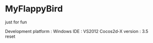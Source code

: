# MyFlappyBird
just for fun

Development platform : Windows
IDE                  : VS2012
Cocos2d-X  version   : 3.5
reset